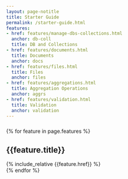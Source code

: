 ```yaml
---
layout: page-notitle
title: Starter Guide
permalink: /starter-guide.html
features:
- href: features/manage-dbs-collections.html
  anchor: db-coll
  title: DB and Collections
- href: features/documents.html
  title: Documents
  anchor: docs
- href: features/files.html
  title: Files
  anchor: files
- href: features/aggregations.html
  title: Aggregation Operations
  anchor: aggrs
- href: features/validation.html
  title: Validation
  anchor: validation
---
```


<div style="margin-top: 25px"></div>

{% for feature in page.features %}
<div id="{{feature.anchor}}" class="section">
    <h2><strong>{{feature.title}}</strong></h2>
{% include_relative {{feature.href}} %}
</div>
{% endfor %}